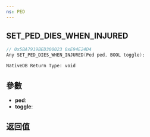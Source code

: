 ```yaml
---
ns: PED
---
```

## SET_PED_DIES_WHEN_INJURED

```c
// 0x5BA7919BED300023 0xE94E24D4
Any SET_PED_DIES_WHEN_INJURED(Ped ped, BOOL toggle);
```

```
NativeDB Return Type: void
```

## 參數
* **ped**: 
* **toggle**: 

## 返回值
